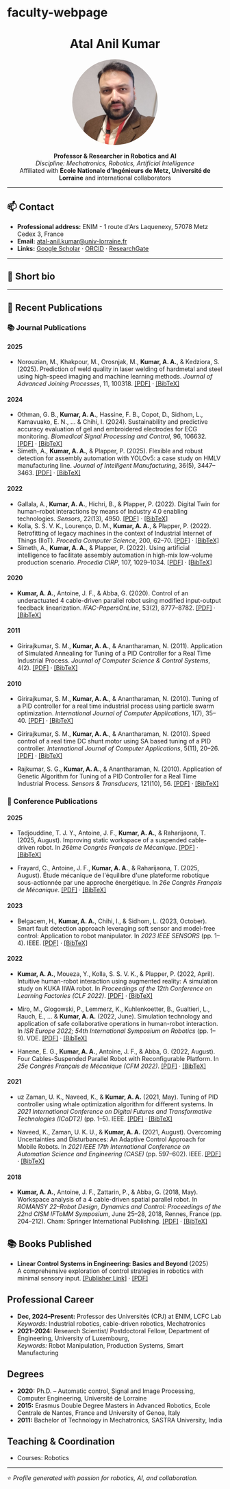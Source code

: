 # faculty-webpage
<!-- Profile Header -->
<h1 align="center">Atal Anil Kumar</h1>
<p align="center">
  <img src="Pic_1.jpg" alt="Atal Anil Kumar" width="200" style="border-radius: 50%;">
</p>
<p align="center">
  <b>Professor & Researcher in Robotics and AI</b><br>
  <i>Discipline: Mechatronics, Robotics, Artificial Intelligence</i><br>
  Affiliated with <b>École Nationale d’Ingénieurs de Metz, Université de Lorraine</b> and international collaborators
</p>

---

## 📫 Contact
- **Professional address:** ENIM - 1 route d'Ars Laquenexy, 57078 Metz Cedex 3, France
- **Email:** [atal-anil.kumar@univ-lorraine.fr](mailto:atal-anil.kumar@univ-lorraine.fr)  
- **Links:** [Google Scholar](https://scholar.google.com/citations?user=cNWj4s4AAAAJ&hl=en) · [ORCID](https://orcid.org/0000-0001-5957-1930) · [ResearchGate](https://www.researchgate.net/profile/Atal-Anil-Kumar?ev=hdr_xprf)

---

## 🧠 Short bio

---
<section id="publications">
  <h2>📝 Recent Publications</h2>

  <!-- ============================= -->
  <!-- 📚 JOURNAL PUBLICATIONS -->
  <!-- ============================= -->
  <h3>📚 Journal Publications</h3>

  <h4>2025</h4>
  <ul>
    <li>
      Norouzian, M., Khakpour, M., Orosnjak, M., <strong>Kumar, A. A.</strong>, & Kedziora, S. (2025). 
      Prediction of weld quality in laser welding of hardmetal and steel using high-speed imaging and machine learning methods. 
      <em>Journal of Advanced Joining Processes</em>, 11, 100318. 
      <a href="https://doi.org/10.1016/j.jajp.2025.100318">[PDF]</a> · <a href="#">[BibTeX]</a>
    </li>
  </ul>

  <h4>2024</h4>
  <ul>
    <li>
      Othman, G. B., <strong>Kumar, A. A.</strong>, Hassine, F. B., Copot, D., Sidhom, L., Kamavuako, E. N., ... & Chihi, I. (2024). 
      Sustainability and predictive accuracy evaluation of gel and embroidered electrodes for ECG monitoring. 
      <em>Biomedical Signal Processing and Control</em>, 96, 106632. 
      <a href="https://doi.org/10.1016/j.bspc.2024.106632">[PDF]</a> · <a href="#">[BibTeX]</a>
    </li>
    <li>
      Simeth, A., <strong>Kumar, A. A.</strong>, & Plapper, P. (2025). 
      Flexible and robust detection for assembly automation with YOLOv5: a case study on HMLV manufacturing line. 
      <em>Journal of Intelligent Manufacturing</em>, 36(5), 3447–3463. 
      <a href="#">[PDF]</a> · <a href="#">[BibTeX]</a>
    </li>
  </ul>

  <h4>2022</h4>
  <ul>
    <li>
      Gallala, A., <strong>Kumar, A. A.</strong>, Hichri, B., & Plapper, P. (2022). 
      Digital Twin for human–robot interactions by means of Industry 4.0 enabling technologies. 
      <em>Sensors</em>, 22(13), 4950. 
      <a href="https://doi.org/10.3390/s22134950">[PDF]</a> · <a href="#">[BibTeX]</a>
    </li>
    <li>
      Kolla, S. S. V. K., Lourenço, D. M., <strong>Kumar, A. A.</strong>, & Plapper, P. (2022). 
      Retrofitting of legacy machines in the context of Industrial Internet of Things (IIoT). 
      <em>Procedia Computer Science</em>, 200, 62–70. 
      <a href="#">[PDF]</a> · <a href="#">[BibTeX]</a>
    </li>
    <li>
      Simeth, A., <strong>Kumar, A. A.</strong>, & Plapper, P. (2022). 
      Using artificial intelligence to facilitate assembly automation in high-mix low-volume production scenario. 
      <em>Procedia CIRP</em>, 107, 1029–1034. 
      <a href="#">[PDF]</a> · <a href="#">[BibTeX]</a>
    </li>
  </ul>

  <h4>2020</h4>
  <ul>
    <li>
      <strong>Kumar, A. A.</strong>, Antoine, J. F., & Abba, G. (2020). 
      Control of an underactuated 4 cable-driven parallel robot using modified input-output feedback linearization. 
      <em>IFAC-PapersOnLine</em>, 53(2), 8777–8782. 
      <a href="#">[PDF]</a> · <a href="#">[BibTeX]</a>
    </li>
  </ul>


<h4>2011</h4>
  <ul>
    <li>
      Girirajkumar, S. M., <strong>Kumar, A. A.</strong>, & Anantharaman, N. (2011). 
      Application of Simulated Annealing for Tuning of a PID Controller for a Real Time Industrial Process. 
      <em>Journal of Computer Science & Control Systems</em>, 4(2). 
      <a href="https://www.journal-css.com/papers/vol4-2/vol4-2-4.pdf">[PDF]</a> · <a href="#">[BibTeX]</a>
    </li>
  </ul>

 <h4>2010</h4>
  <ul>
    <li>
      Girirajkumar, S. M., <strong>Kumar, A. A.</strong>, & Anantharaman, N. (2010). 
      Tuning of a PID controller for a real time industrial process using particle swarm optimization. 
      <em>International Journal of Computer Applications</em>, 1(7), 35–40. 
      <a href="https://doi.org/10.5120/131-233">[PDF]</a> · <a href="#">[BibTeX]</a>
    </li>
  </ul>

  <ul>
    <li>
      Girirajkumar, S. M., <strong>Kumar, A. A.</strong>, & Anantharaman, N. (2010). 
      Speed control of a real time DC shunt motor using SA based tuning of a PID controller. 
      <em>International Journal of Computer Applications</em>, 5(11), 20–26. 
      <a href="https://doi.org/10.5120/922-1309">[PDF]</a> · <a href="#">[BibTeX]</a>
    </li>
  </ul>
  <ul>
    <li>
      Rajkumar, S. G., <strong>Kumar, A. A.</strong>, & Anantharaman, N. (2010). 
      Application of Genetic Algorithm for Tuning of a PID Controller for a Real Time Industrial Process. 
      <em>Sensors & Transducers</em>, 121(10), 56. 
      <a href="https://www.sensorsportal.com/HTML/DIGEST/october_2010/P_56.pdf">[PDF]</a> · <a href="#">[BibTeX]</a>
    </li>
  </ul>
 


  

  <!-- ============================= -->
  <!-- 🎤 CONFERENCE PUBLICATIONS -->
  <!-- ============================= -->
  <h3>🎤 Conference Publications</h3>

  <h4>2025</h4>
  <ul>
    <li>
      Tadjouddine, T. J. Y., Antoine, J. F., <strong>Kumar, A. A.</strong>, & Raharijaona, T. (2025, August). 
      Improving static workspace of a suspended cable-driven robot. 
      In <em>26ème Congrès Français de Mécanique</em>. 
      <a href="#">[PDF]</a> · <a href="#">[BibTeX]</a>
    </li>
  </ul>

  <ul>
    <li>
      Frayard, C., Antoine, J. F., <strong>Kumar, A. A.</strong>, & Raharijaona, T. (2025, August). 
      Étude mécanique de l'équilibre d'une plateforme robotique sous-actionnée par une approche énergétique. 
      In <em>26e Congrès Français de Mécanique</em>. 
      <a href="#">[PDF]</a> · <a href="#">[BibTeX]</a>
    </li>
  </ul>

  <h4>2023</h4>
  <ul>
    <li>
      Belgacem, H., <strong>Kumar, A. A.</strong>, Chihi, I., & Sidhom, L. (2023, October). 
      Smart fault detection approach leveraging soft sensor and model-free control: Application to robot manipulator. 
      In <em>2023 IEEE SENSORS</em> (pp. 1–4). IEEE. 
      <a href="https://doi.org/10.1109/SENSORS56923.2023.10308727">[PDF]</a> · <a href="#">[BibTeX]</a>
    </li>
  </ul>

  <h4>2022</h4>
  <ul>
    <li>
      <strong>Kumar, A. A.</strong>, Moueza, Y., Kolla, S. S. V. K., & Plapper, P. (2022, April). 
      Intuitive human-robot interaction using augmented reality: A simulation study on KUKA IIWA robot. 
      In <em>Proceedings of the 12th Conference on Learning Factories (CLF 2022)</em>. 
      <a href="https://doi.org/10.1016/j.promfg.2022.06.006">[PDF]</a> · <a href="#">[BibTeX]</a>
    </li>
  </ul>

  <ul>
    <li>
      Miro, M., Glogowski, P., Lemmerz, K., Kuhlenkoetter, B., Gualtieri, L., Rauch, E., ... & <strong>Kumar, A. A.</strong> (2022, June). 
      Simulation technology and application of safe collaborative operations in human-robot interaction. 
      In <em>ISR Europe 2022; 54th International Symposium on Robotics</em> (pp. 1–9). VDE. 
      <a href="#">[PDF]</a> · <a href="#">[BibTeX]</a>
    </li>
  </ul>

  <ul>
    <li>
      Hanene, E. G., <strong>Kumar, A. A.</strong>, Antoine, J. F., & Abba, G. (2022, August). 
      Four Cables-Suspended Parallel Robot with Reconfigurable Platform. 
      In <em>25e Congrès Français de Mécanique (CFM 2022)</em>. 
      <a href="#">[PDF]</a> · <a href="#">[BibTeX]</a>
    </li>
  </ul>
  
  <h4>2021</h4>
  <ul>
    <li>
      uz Zaman, U. K., Naveed, K., & <strong>Kumar, A. A.</strong> (2021, May). 
      Tuning of PID controller using whale optimization algorithm for different systems. 
      In <em>2021 International Conference on Digital Futures and Transformative Technologies (ICoDT2)</em> (pp. 1–5). IEEE. 
      <a href="https://doi.org/10.1109/ICoDT253890.2021.9441553">[PDF]</a> · <a href="#">[BibTeX]</a>
    </li>
  </ul>
  <ul>
    <li>
      Naveed, K., Zaman, U. K. U., & <strong>Kumar, A. A.</strong> (2021, August). 
      Overcoming Uncertainties and Disturbances: An Adaptive Control Approach for Mobile Robots. 
      In <em>2021 IEEE 17th International Conference on Automation Science and Engineering (CASE)</em> (pp. 597–602). IEEE. 
      <a href="https://doi.org/10.1109/CASE49439.2021.9551629">[PDF]</a> · <a href="#">[BibTeX]</a>
    </li>
  </ul>
  
  <h4>2018</h4>
  <ul>
    <li>
      <strong>Kumar, A. A.</strong>, Antoine, J. F., Zattarin, P., & Abba, G. (2018, May). 
      Workspace analysis of a 4 cable-driven spatial parallel robot. 
      In <em>ROMANSY 22–Robot Design, Dynamics and Control: Proceedings of the 22nd CISM IFToMM Symposium</em>, 
      June 25–28, 2018, Rennes, France (pp. 204–212). Cham: Springer International Publishing. 
      <a href="#">[PDF]</a> · <a href="#">[BibTeX]</a>
    </li>
  </ul>
</section>











<section id="books">
  <h2>📚 Books Published</h2>
  <ul>
    <li>
      <strong>Linear Control Systems in Engineering: Basics and Beyond</strong> (2025)<br>
      A comprehensive exploration of control strategies in robotics with minimal sensory input.  
      <a href="https://doi.org/10.1201/9781003484202">[Publisher Link]</a> · <a href="#">[PDF]</a>
    </li>
  </ul>
</section>

<section id="career">
  <h2>Professional Career</h2>
  <ul>
    <li><strong>Dec, 2024–Present:</strong> Professor des Universités (CPJ) at ENIM, LCFC Lab<br>
      <em>Keywords:</em> Industrial robotics, cable-driven robotics, Mechatronics
    </li>
    <li><strong>2021–2024:</strong> Research Scientist/ Postdoctoral Fellow, Department of Engineering, University of Luxembourg,<br>
      <em>Keywords:</em> Robot Manipulation, Production Systems, Smart Manufacturing 
    </li>
  </ul>

  <h2>Degrees</h2>
  <ul>
    <li><strong>2020:</strong> Ph.D. – Automatic control, Signal and Image Processing, Computer Engineering, Université de Lorraine</li>
    <li><strong>2015:</strong> Erasmus Double Degree Masters in Advanced Robotics, Ecole Centrale de Nantes, France and University of Genoa, Italy  </li>
    <li><strong>2011:</strong> Bachelor of Technology in Mechatronics, SASTRA University, India </li>
  </ul>

  <h2>Teaching & Coordination</h2>
  <ul>
    <li>Courses: Robotics </li>
  </ul>
</section>

---

⭐️ _Profile generated with passion for robotics, AI, and collaboration._
